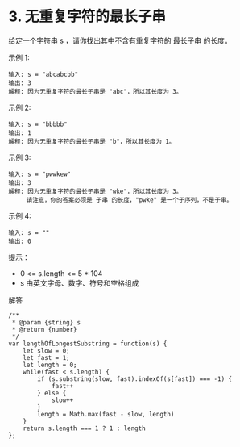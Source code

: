 ﻿# 3. 无重复字符的最长子串
给定一个字符串 s ，请你找出其中不含有重复字符的 最长子串 的长度。

示例 1:

    输入: s = "abcabcbb"
    输出: 3 
    解释: 因为无重复字符的最长子串是 "abc"，所以其长度为 3。

示例 2:

    输入: s = "bbbbb"
    输出: 1
    解释: 因为无重复字符的最长子串是 "b"，所以其长度为 1。

示例 3:

    输入: s = "pwwkew"
    输出: 3
    解释: 因为无重复字符的最长子串是 "wke"，所以其长度为 3。
         请注意，你的答案必须是 子串 的长度，"pwke" 是一个子序列，不是子串。

示例 4:

    输入: s = ""
    输出: 0

提示：

 - 0 <= s.length <= 5 * 104
 - s 由英文字母、数字、符号和空格组成

解答

    /**
     * @param {string} s
     * @return {number}
     */
    var lengthOfLongestSubstring = function(s) {
        let slow = 0;
        let fast = 1;
        let length = 0;
        while(fast < s.length) {
            if (s.substring(slow, fast).indexOf(s[fast]) === -1) {
                fast++
            } else {
                slow++
            }
            length = Math.max(fast - slow, length)
        }
        return s.length === 1 ? 1 : length
    };

 
